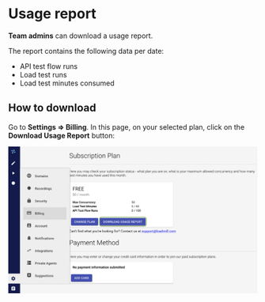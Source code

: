 # Usage report

**Team admins** can download a usage report.

The report contains the following data per date:

* API test flow runs
* Load test runs
* Load test minutes consumed

## How to download

Go to **Settings => Billing**. In this page, on your selected plan, click on the **Download Usage Report** button:

![](<../../.gitbook/assets/Screen Shot 2021-11-21 at 12.45.46.png>)
